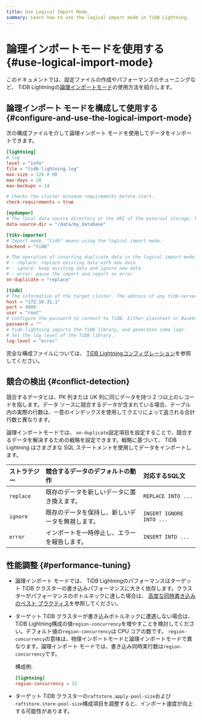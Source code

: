 ```yaml
---
title: Use Logical Import Mode
summary: Learn how to use the logical import mode in TiDB Lightning.
---
```


# 論理インポートモードを使用する {#use-logical-import-mode}

このドキュメントでは、設定ファイルの作成やパフォーマンスのチューニングなど、 TiDB Lightningの[<a href="/tidb-lightning/tidb-lightning-logical-import-mode.md">論理インポートモード</a>](/tidb-lightning/tidb-lightning-logical-import-mode.md)の使用方法を紹介します。

## 論理インポート モードを構成して使用する {#configure-and-use-the-logical-import-mode}

次の構成ファイルを介して論理インポート モードを使用してデータをインポートできます。

```toml
[lightning]
# log
level = "info"
file = "tidb-lightning.log"
max-size = 128 # MB
max-days = 28
max-backups = 14

# Checks the cluster minimum requirements before start.
check-requirements = true

[mydumper]
# The local data source directory or the URI of the external storage. For more information about the URI of the external storage, see https://docs.pingcap.com/tidb/v6.6/backup-and-restore-storages#uri-format.
data-source-dir = "/data/my_database"

[tikv-importer]
# Import mode. "tidb" means using the logical import mode.
backend = "tidb"

# The operation of inserting duplicate data in the logical import mode.
# - replace: replace existing data with new data
# - ignore: keep existing data and ignore new data
# - error: pause the import and report an error
on-duplicate = "replace"

[tidb]
# The information of the target cluster. The address of any tidb-server from the cluster.
host = "172.16.31.1"
port = 4000
user = "root"
# Configure the password to connect to TiDB. Either plaintext or Base64 encoded.
password = ""
# tidb-lightning imports the TiDB library, and generates some logs.
# Set the log level of the TiDB library.
log-level = "error"
```

完全な構成ファイルについては、 [<a href="/tidb-lightning/tidb-lightning-configuration.md">TiDB Lightningコンフィグレーション</a>](/tidb-lightning/tidb-lightning-configuration.md)を参照してください。

## 競合の検出 {#conflict-detection}

競合するデータとは、PK 列または UK 列に同じデータを持つ 2 つ以上のレコードを指します。データ ソースに競合するデータが含まれている場合、テーブル内の実際の行数は、一意のインデックスを使用してクエリによって返される合計行数と異なります。

論理インポートモードでは、 `on-duplicate`設定項目を設定することで、競合するデータを解決するための戦略を設定できます。戦略に基づいて、 TiDB Lightning はさまざまな SQL ステートメントを使用してデータをインポートします。

| ストラテジー    | 競合するデータのデフォルトの動作         | 対応するSQL文                 |
| :-------- | :----------------------- | :----------------------- |
| `replace` | 既存のデータを新しいデータに置き換えます。    | `REPLACE INTO ...`       |
| `ignore`  | 既存のデータを保持し、新しいデータを無視します。 | `INSERT IGNORE INTO ...` |
| `error`   | インポートを一時停止し、エラーを報告します。   | `INSERT INTO ...`        |

## 性能調整 {#performance-tuning}

-   論理インポート モードでは、 TiDB Lightningのパフォーマンスはターゲット TiDB クラスターの書き込みパフォーマンスに大きく依存します。クラスターがパフォーマンスのボトルネックに達した場合は、 [<a href="/best-practices/high-concurrency-best-practices.md">高度な同時書き込みのベスト プラクティス</a>](/best-practices/high-concurrency-best-practices.md)を参照してください。

-   ターゲット TiDB クラスターが書き込みボトルネックに遭遇しない場合は、 TiDB Lightning構成の値`region-concurrency`を増やすことを検討してください。デフォルト値の`region-concurrency`は CPU コアの数です。 `region-concurrency`の意味は、物理インポートモードと論理インポートモードで異なります。論理インポート モードでは、書き込み同時実行数は`region-concurrency`です。

    構成例:

    ```toml
    [lightning]
    region-concurrency = 32
    ```

-   ターゲット TiDB クラスターの`raftstore.apply-pool-size`および`raftstore.store-pool-size`構成項目を調整すると、インポート速度が向上する可能性があります。

